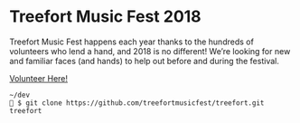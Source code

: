 # Treefort Music Fest 2018

Treefort Music Fest happens each year thanks to the hundreds of volunteers who lend a hand, and 2018 is no different! We’re looking for new and familiar faces (and hands) to help out before and during the festival.

[Volunteer Here!](https://www.treefortmusicfest.com/get-involved/volunteer/)

```
~/dev
🐶 $ git clone https://github.com/treefortmusicfest/treefort.git treefort
```

